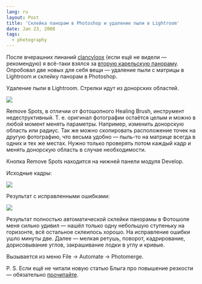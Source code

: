 ```yaml
---
lang: ru
layout: Post
title: 'Склейка панорам в Photoshop и удаление пыли в Lightroom'
date: Jan 23, 2008
tags:
  - photography
---
```


После вчерашних пинаний [clancyloox](http://clancyloox.livejournal.com/) (если ещё не видели — рекомендую) я всё-таки взялся за [вторую карельскую панораму](/blog/1888). Опробовал две новых для себя вещи — удаление пыли с матрицы в Lightroom и склейку панорам в Photoshop.

<!--more-->

Удаление пыли в Lightroom. Стрелки идут из донорских областей.

![](/images/blog/lightroom-remove-spots.jpg)

Remove Spots, в отличии от фотошопного Healing Brush, инструмент недеструктивный. Т. е. оригинал фотографии остаётся целым и можно в любой момент менять параметры. Например, изменить донорскую область или радиус. Так же можно скопировать расположение точек на другую фотографию, что весьма удобно — пыль-то на матрице всегда в одних и тех же местах. Нужно только проверять потом каждый кадр и менять донорскую область в случае необходимости.

Кнопка Remove Spots находится на нижней панели модуля Develop.

Исходные кадры:

![](/images/blog/bridge-originals.jpg)

Результат с исправленными ошибками:

![](/images/blog/photoshop-panorama.jpg)

Результат полностью автоматической склейки панорамы в Фотошопе меня сильно удивил — нашёл только одну небольшую ступеньку на горизонте, всё остальное склеилось хорошо. На исправление ошибки ушло минуты две. Далее — мелкая ретушь, поворот, кадрирование, дорисовывание углов, закрашивание лодки в углу и кривые.

Вызывается из меню File → Automate → Photomerge.

P. S. Если ещё не читали новую статью Блыга про повышение резкости — обязательно [прочитайте](http://blyg.livejournal.com/55917.html).
